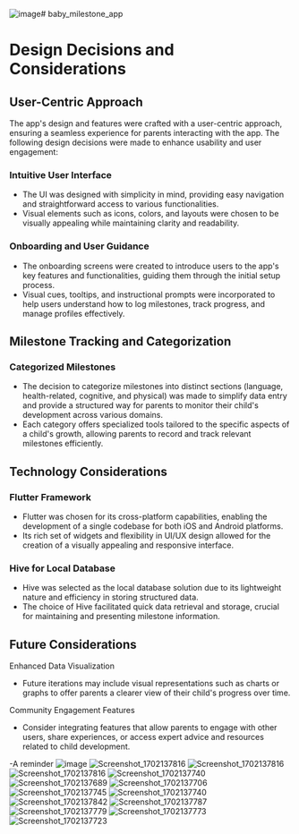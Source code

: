 ![image](https://github.com/Lenien1999/Baby-Milestone-Tracker-App/assets/79860354/24219fdf-a1ee-419d-be8b-7f0c8be1876c)# baby_milestone_app

 
# Design Decisions and Considerations

## User-Centric Approach

The app's design and features were crafted with a user-centric approach, ensuring a seamless experience for parents interacting with the app. The following design decisions were made to enhance usability and user engagement:

### Intuitive User Interface
- The UI was designed with simplicity in mind, providing easy navigation and straightforward access to various functionalities.
- Visual elements such as icons, colors, and layouts were chosen to be visually appealing while maintaining clarity and readability.

### Onboarding and User Guidance
- The onboarding screens were created to introduce users to the app's key features and functionalities, guiding them through the initial setup process.
- Visual cues, tooltips, and instructional prompts were incorporated to help users understand how to log milestones, track progress, and manage profiles effectively.

## Milestone Tracking and Categorization

### Categorized Milestones
- The decision to categorize milestones into distinct sections (language, health-related, cognitive, and physical) was made to simplify data entry and provide a structured way for parents to monitor their child's development across various domains.
- Each category offers specialized tools tailored to the specific aspects of a child's growth, allowing parents to record and track relevant milestones efficiently.

## Technology Considerations

### Flutter Framework
- Flutter was chosen for its cross-platform capabilities, enabling the development of a single codebase for both iOS and Android platforms.
- Its rich set of widgets and flexibility in UI/UX design allowed for the creation of a visually appealing and responsive interface.

### Hive for Local Database
- Hive was selected as the local database solution due to its lightweight nature and efficiency in storing structured data.
- The choice of Hive facilitated quick data retrieval and storage, crucial for maintaining and presenting milestone information.

## Future Considerations

Enhanced Data Visualization
- Future iterations may include visual representations such as charts or graphs to offer parents a clearer view of their child's progress over time.
  
 Community Engagement Features
- Consider integrating features that allow parents to engage with other users, share experiences, or access expert advice and resources related to child development.

-A reminder 
![image](https://github.com/Lenien1999/Baby-Milestone-Tracker-App/assets/79860354/fd3c6382-2983-485d-ba21-1398f99bc3d7)
![Screenshot_1702137816](https://github.com/Lenien1999/Baby-Milestone-Tracker-App/assets/79860354/9e8af00c-bdf8-4053-90ee-46b7adcacc58)
![Screenshot_1702137816](https://github.com/Lenien1999/Baby-Milestone-Tracker-App/assets/79860354/1103ac90-0935-434d-a4fa-d405b56c82d7)
![Screenshot_1702137816](https://github.com/Lenien1999/Baby-Milestone-Tracker-App/assets/79860354/a35e324f-53b9-4fca-8e17-7e9dc10616e6)
![Screenshot_1702137740](https://github.com/Lenien1999/Baby-Milestone-Tracker-App/assets/79860354/40e7dcea-99a5-49dc-8e4c-828dc75afe01)
![Screenshot_1702137689](https://github.com/Lenien1999/Baby-Milestone-Tracker-App/assets/79860354/88a16264-700e-43b0-90f8-4ac7a72f7902)
![Screenshot_1702137706](https://github.com/Lenien1999/Baby-Milestone-Tracker-App/assets/79860354/b16a64bb-5774-45f1-a6ee-286896e8864e)
![Screenshot_1702137745](https://github.com/Lenien1999/Baby-Milestone-Tracker-App/assets/79860354/aeaf0725-7364-43e8-b783-02618291dc78)
![Screenshot_1702137740](https://github.com/Lenien1999/Baby-Milestone-Tracker-App/assets/79860354/ee09605d-f0a8-4bb2-bee6-2f634ff1f9dc)
![Screenshot_1702137842](https://github.com/Lenien1999/Baby-Milestone-Tracker-App/assets/79860354/b5c3e7d6-d72c-4ef3-a93d-ccc38e680aa6)
![Screenshot_1702137787](https://github.com/Lenien1999/Baby-Milestone-Tracker-App/assets/79860354/5b0253f0-2665-4358-88c0-60672da3f471)
![Screenshot_1702137779](https://github.com/Lenien1999/Baby-Milestone-Tracker-App/assets/79860354/ae767496-862e-4292-932a-d4ba058560ab)
![Screenshot_1702137773](https://github.com/Lenien1999/Baby-Milestone-Tracker-App/assets/79860354/f105d70e-c283-48ff-87f5-7387138d432c)
![Screenshot_1702137723](https://github.com/Lenien1999/Baby-Milestone-Tracker-App/assets/79860354/1a60a1ed-f63c-4544-8533-38ce5e4bbc7a)








 
